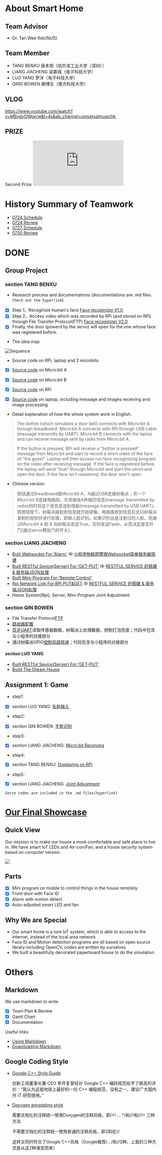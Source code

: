# About Smart Home 

## Team Advisor

- Dr. Tan Wee Kek(NUS)

## Team Member

- TANG BENXU 唐本旭（哈尔滨工业大学（深圳））
- LIANG JIACHENG 梁嘉城（电子科技大学）
- LUO YANG 罗洋（电子科技大学）
- QING BOWEN 卿博文（南方科技大学）

## VLOG
https://www.youtube.com/watch?v=MBvdvOWpxrw&t=4s&ab_channel=universalmusichk

## PRIZE
Second Prize
![](https://github.com/TANGBEN7/Smart_Home_Management/blob/master/Year%201%202nd%20(Guard%20your%20house).pdf)

# History Summary of Teamwork

- [0724 Schedule](https://github.com/TANGBEN7/Smart_Home_Management/blob/master/Project%20Management/7-24%20Schedule.md)
- [0724 Review](https://github.com/TANGBEN7/Smart_Home_Management/blob/master/Project%20Management/0727-Review.md)
- [0727 Schedule](https://github.com/TANGBEN7/Smart_Home_Management/blob/master/Project%20Management/0727%20Schedule.md)
- [0730 Review](https://github.com/TANGBEN7/Smart_Home_Management/blob/master/Project%20Management/0730%20Review.md)

# DONE
## Group Project
### **section TANG BENXU**
- Research process and documentations (documentations are .md files. `Check out the hyperlink`)
- [x] Step 1，Recoginize human's face [Face recoginizer V1.0](人脸检测并识别.md)
- [x] Step 2，Access video which was recorded by RPi (and stored on RPi) through File Transfer Protocol(FTP) [Face recoginizer V2.0](Laptop通过FTP访问树莓派中视频文件.md)
- [x] Finally, the door (powerd by the servo) will open for the one whose face was registered before.

- The idea map

![Sequence](https://github.com/TANGBEN7/Smart_Home_Management/blob/master/Project%20Management/Sequence.JPG)

- Sourse code on RPi, laptop and 2 microbits.

- [x] [Source code](https://github.com/TANGBEN7/Smart_Home_Management/blob/master/Face%20ID%20Final%20Version/button_link.js) on Micro:bit A

- [x] [Source code](https://github.com/TANGBEN7/Smart_Home_Management/blob/master/Face%20ID%20Final%20Version/Laptop_edge.js) on Micro:bit B

- [x] [Source code](https://github.com/TANGBEN7/Smart_Home_Management/blob/master/Face%20ID%20Final%20Version/RPi/Record.py) on RPi

- [x] [Source code](https://github.com/TANGBEN7/Smart_Home_Management/blob/master/Face%20ID%20Final%20Version/Laptop/Laptop.py) on laptop, including message and images receiving and image processing

- Detail explanation of how the whole system work in English. 

> The botton (which simulates a door bell) connects with Micro:bit A through breadboard. Micro:bit A connects with RPi through USB cable (message transmitts by UART). Micro:bit B connects with the laptop and can receive message sent by radio from Micro:bit A.

> If the button is pressed, RPi will receive a "botton is pressed" message from Micro:bit and start to record a short video of the face of "the guest". Laptop will then access run face recoginizing program on the video after receiving message. If the face is registered before, the laptop will send "true" through Micro:bit and start the servo and open the door. If the face isn't resistered, the door won't open. 

- Chinese version

> 按钮通过Breadboard接Micro:bit A，A通过USB连接树莓派；另一个Micro:bit B连接电脑段，负责接收A传输的信息(message transmitted by radio)同时将这个信息发送到电脑(message transmitted by USB UART)。若按钮按下，树莓派接收到信息就开始录像，电脑接收到信息后访问树莓派录制的视频并进行处理，即做人脸识别。如果识别出是注册过的人脸，则通过Micro:bit A 和 B 向树莓派发送True，否则发送Fasle，从而决定是否开门(通过servo模拟门的开关)。


### section LIANG JIACHENG

* [Bulit Websocket For:'Alarm'](/Websocket)   中   [小程序物联网警报Websocket简单服务器搭建](https://github.com/TANGBEN7/Smart_Home_Management/blob/master/Websocket/%E5%B0%8F%E7%A8%8B%E5%BA%8F%E7%89%A9%E8%81%94%E7%BD%91%E8%AD%A6%E6%8A%A5Websocket%E7%AE%80%E5%8D%95%E6%9C%8D%E5%8A%A1%E5%99%A8%E6%90%AD%E5%BB%BA.md)
* [Built RESTful Sevice(Server) For:'GET-PUT'](/Server_get_put)   中   [RESTFUL SERVICE 的搭建 & 服务端JSON处理](https://github.com/TANGBEN7/Smart_Home_Management/blob/master/Server_get_put/RESTFUL%20SERVICE%20%E7%9A%84%E6%90%AD%E5%BB%BA%20%26%20%E6%9C%8D%E5%8A%A1%E7%AB%AFJSON%E5%A4%84%E7%90%86.md)
* [Built Mini-Program For:'Remote Control'](https://github.com/JACKPURCELL/NUSSmartHome)
* [Rpi Network Link For:RPI PUT&GET](/Run_on_Rpi)    中    [RESTFUL SERVICE 的搭建 & 服务端JSON处理](https://github.com/TANGBEN7/Smart_Home_Management/blob/master/Server_get_put/RESTFUL%20SERVICE%20%E7%9A%84%E6%90%AD%E5%BB%BA%20%26%20%E6%9C%8D%E5%8A%A1%E7%AB%AFJSON%E5%A4%84%E7%90%86.md)
* Home System(Rpi), Server, Mini-Program Joint Adjustment

### section QIN BOWEN
- File Transfer Protocol[FTP](树莓派搭建ftp服务器配置本地用户访问.md)
- [路由器配置](树莓派热点路由器配置.md)
- [蓝牙UART](https://github.com/TANGBEN7/Smart_Home_Management/blob/master/Run_on_Rpi/Light_Rpi.py)读取传感器数据，树莓派上处理数据，控制灯泡亮度；代码中包含与小程序的对接部分
- 通过树莓派GPIO[控制风扇转速](https://github.com/TANGBEN7/Smart_Home_Management/blob/master/Run_on_Rpi/Fan_Rpi.py)；代码包含与小程序的对接部分
#### section LUO YANG

* [Built RESTful Sevice(Server) For:'GET-PUT'](/Server_get_put)
* [Build The Dream House](1.jpg)

## Assignment 1: Game

- step1: 
- [x] section LUO YANG: [名称输入](/down-1.js)
- step2:
- [x] section QIN BOWEN: [手势识别](/ges-1.js)
- step3:
- [x] section LIANG JIACHENG: [Micro:bit Receiving](/receive.js)
- step4:
- [x] section TANG BENXU: [Displaying on RPi](/树莓派启动与通信.md)
- step5:
- [x] section LIANG JIACHENG: [Joint Adjustment](https://github.com/TANGBEN7/Smart_Home_Management/tree/master/Assignment)

`Sorce codes are included in the .md files(hyperlink)`


# [Our Final Showcase](https://github.com/TANGBEN7/Smart_Home_Management/tree/master/Final%20Showcase)
## Quick View
Our mission is to make our house a more comfortable and safe place to live in. We have smart IoT LEDs and Air-con/Fan, and a house security system based on computer version.

![](https://github.com/TANGBEN7/Smart_Home_Management/blob/master/Final%20Showcase/img/01_small.JPG)

## Parts
- [x] Mini program on mobile to control things in the house remotely
- [x] Front door with Face ID
- [x] Alarm with motion detect
- [x] Auto-adjusted smart LED and fan

## Why We are Special
- Our smart home is a ture IoT system, which is able to access to the Internet, instead of the local area network
- Face ID and Motion detection programs are all based on open source library including OpenCV, codes are written by ourselves
- We built a beautifully decorated paperboard house to do the simulation

# Others
## Markdown
We use markdown to write

- [x] Team Plan & Review
- [x] Gantt Chart
- [x] Documentation

Useful links

- [Using Markdown](https://www.zybuluo.com/mdeditor)
- [Downloading Markdown](https://www.zybuluo.com/cmd/)

## Google Coding Style

- [Google C++ Style Guide](https://google.github.io/styleguide/cppguide.html) 

  创新工场董事长兼 CEO 李开复曾经对 Google C++ 编码规范给予了极高的评价：“我认为这是地球上最好的一份 C++ 编程规范，没有之一，建议广大国内外 IT 研究使用。”
  
  
- [Doxygen annotating style](http://www.doxygen.nl/)
  
  需要文档化的注释统一使用Doxygen的注释风格，即/*! … */和//!和//!< 三种方法
  
  不需要文档化的注释统一使用普通的注释风格，即2斜杠//
  
  这样又同时符合了Google C++风格（Google推荐/*…*/和//2种，上面的三种方式是从这2种演变而来）






